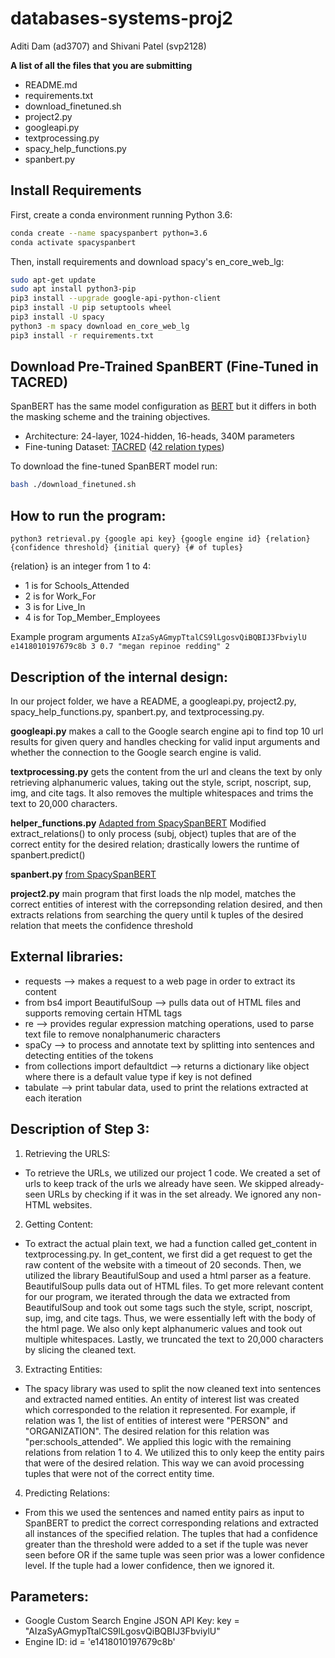 # databases-systems-proj2
Aditi Dam (ad3707) and Shivani Patel (svp2128)

**A list of all the files that you are submitting**
 - README.md
 - requirements.txt 
 - download_finetuned.sh
 - project2.py
 - googleapi.py 
 - textprocessing.py
 - spacy_help_functions.py
 - spanbert.py


## Install Requirements
First, create a conda environment running Python 3.6:

```bash
conda create --name spacyspanbert python=3.6
conda activate spacyspanbert
```

Then, install requirements and download spacy's en_core_web_lg:
```bash
sudo apt-get update
sudo apt install python3-pip
pip3 install --upgrade google-api-python-client
pip3 install -U pip setuptools wheel
pip3 install -U spacy
python3 -m spacy download en_core_web_lg
pip3 install -r requirements.txt
```

## Download Pre-Trained SpanBERT (Fine-Tuned in TACRED)
SpanBERT has the same model configuration as [BERT](https://github.com/google-research/bert) but it differs in
both the masking scheme and the training objectives.

* Architecture: 24-layer, 1024-hidden, 16-heads, 340M parameters
* Fine-tuning Dataset: [TACRED](https://nlp.stanford.edu/projects/tacred/) ([42 relation types](https://github.com/gkaramanolakis/SpanBERT/blob/master/relations.txt))

To download the fine-tuned SpanBERT model run: 

```bash
bash ./download_finetuned.sh
```

## How to run the program:
```python3 retrieval.py {google api key} {google engine id} {relation} {confidence threshold} {initial query} {# of tuples}```

 {relation} is an integer from 1 to 4:
 - 1 is for Schools_Attended
 - 2 is for Work_For
 - 3 is for Live_In
 - 4 is for Top_Member_Employees
 
Example program arguments
```AIzaSyAGmypTtalCS9lLgosvQiBQBIJ3FbviylU e1418010197679c8b 3 0.7 "megan repinoe redding" 2```

## Description of the internal design:
In our project folder, we have a README, a googleapi.py, project2.py, spacy_help_functions.py, spanbert.py, and textprocessing.py. 

**googleapi.py** makes a call to the Google search engine api to find top 10 url results for given query and handles checking for valid input arguments and whether the connection to the Google search engine is valid.

**textprocessing.py** gets the content from the url and cleans the text by only retrieving alphanumeric values, taking out the style, script, noscript, sup, img, and cite tags. It also removes the multiple whitespaces and trims the text to 20,000 characters. 

**helper_functions.py** [Adapted from SpacySpanBERT](https://github.com/gkaramanolakis/SpacySpanBERT/blob/master/README.md) Modified extract_relations() to only process (subj, object) tuples that are of the correct entity for the desired relation; drastically lowers the runtime of spanbert.predict()

**spanbert.py** [from SpacySpanBERT](https://github.com/gkaramanolakis/SpacySpanBERT/blob/master/README.md)

**project2.py** main program that first loads the nlp model, matches the correct entities of interest with the correpsonding relation desired, and then extracts relations from searching the query until k tuples of the desired relation that meets the confidence threshold


## External libraries:
- requests --> makes a request to a web page in order to extract its content
- from bs4 import BeautifulSoup --> pulls data out of HTML files and supports removing certain HTML tags
- re --> provides regular expression matching operations, used to parse text file to remove nonalphanumeric characters
- spaCy --> to process and annotate text by splitting into sentences and detecting entities of the tokens
- from collections import defaultdict --> returns a dictionary like object where there is a default value type if key is not defined
- tabulate --> print tabular data, used to print the relations extracted at each iteration


## Description of Step 3:
1) Retrieving the URLS: 
 - To retrieve the URLs, we utilized our project 1 code. We created a set of urls to keep track of the urls we already have seen. We skipped already-seen URLs by checking if it was in the set already. We ignored any non-HTML websites.

2) Getting Content: 
- To extract the actual plain text, we had a function called get_content in textprocessing.py. In get_content, we first did a get request to get the raw content of the website with a timeout of 20 seconds. Then, we utilized the library BeautifulSoup and used a html parser as a feature. BeautifulSoup pulls data out of HTML files. To get more relevant content for our program, we iterated through the data we extracted from BeautifulSoup and took out some tags such the style, script, noscript, sup, img, and cite tags. Thus, we were essentially left with the body of the html page. We also only kept alphanumeric values and took out multiple whitespaces. Lastly, we truncated the text to 20,000 characters by slicing the cleaned text. 

3) Extracting Entities:
 - The spacy library was used to split the now cleaned text into sentences and extracted named entities. An entity of interest list was created which corresponded to the relation it represented. For example, if relation was 1, the list of entities of interest were "PERSON" and "ORGANIZATION". The desired relation for this relation was "per:schools_attended". We applied this logic with the remaining relations from relation 1 to 4. We utilized this to only keep the entity pairs that were of the desired relation. This way we can avoid processing tuples that were not of the correct entity time. 

4) Predicting Relations: 
- From this we used the sentences and named entity pairs as input to SpanBERT to predict the correct corresponding relations and extracted all instances of the specified relation. The tuples that had a confidence greater than the threshold were added to a set if the tuple was never seen before OR if the same tuple was seen prior was a lower confidence level. If the tuple had a lower confidence, then we ignored it. 
 
## Parameters:
- Google Custom Search Engine JSON API Key: key = "AIzaSyAGmypTtalCS9lLgosvQiBQBIJ3FbviylU"
- Engine ID: id = 'e1418010197679c8b'
